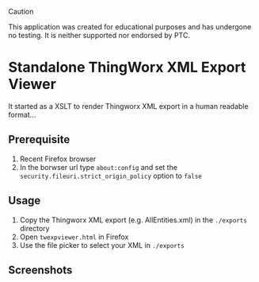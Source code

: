> [!CAUTION]
> This application was created for educational purposes and has undergone no testing. It is neither supported nor endorsed by PTC.

# Standalone ThingWorx XML Export Viewer

It started as a XSLT to render Thingworx XML export in a human readable format...

## Prerequisite

1. Recent Firefox browser
2. In the borwser url type `about:config` and set the `security.fileuri.strict_origin_policy` option to `false`

## Usage

1. Copy the Thingworx XML export (e.g. AllEntities.xml) in the `./exports` directory
2. Open `twexpviewer.html` in Firefox
3. Use the file picker to select your XML in `./exports`

## Screenshots

